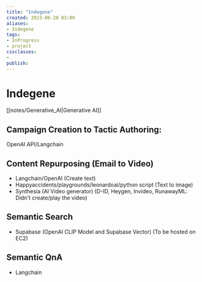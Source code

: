 ```yaml
---
title: "Indegene"
created: 2023-06-28 03:09
aliases: 
- Indegene
tags:
- InProgress
- project
cssclasses:
- 
publish:
---
```


<!-- 
tags: 
-->

<!--internal
parent:: [[]]
child:: [[]]
related:: [[]]
-->

<!--external
- []()
-->

# Indegene

[[notes/Generative_AI|Generative AI]]
## Campaign Creation to Tactic Authoring:

OpenAI API/Langchain
## Content Repurposing (Email to Video)

- Langchain/OpenAI (Create text)
- Happyaccidents/playgrounds/leonardoai/python script (Text to image)
- Synthesia (AI Video generator) (D-ID, Heygen, Invideo, RunawayML: Didn't create/play the video)

## Semantic Search

- Supabase (OpenAI CLIP Model and Supabase Vector) (To be hosted on EC2)

## Semantic QnA

- Langchain

